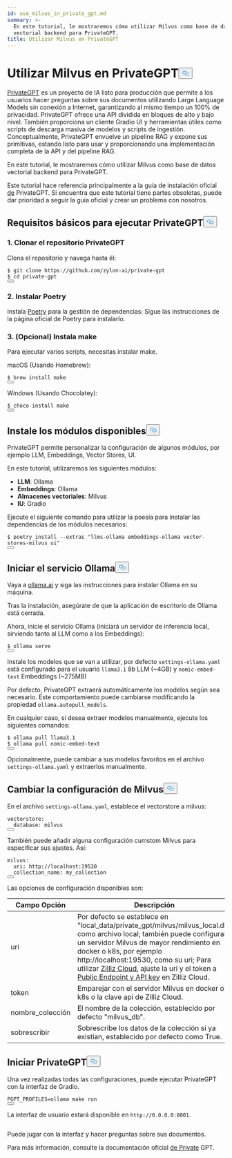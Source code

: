```yaml
---
id: use_milvus_in_private_gpt.md
summary: >-
  En este tutorial, le mostraremos cómo utilizar Milvus como base de datos
  vectorial backend para PrivateGPT.
title: Utilizar Milvus en PrivateGPT
---
```

<h1 id="Use-Milvus-in-PrivateGPT" class="common-anchor-header">Utilizar Milvus en PrivateGPT<button data-href="#Use-Milvus-in-PrivateGPT" class="anchor-icon" translate="no">
      <svg translate="no"
        aria-hidden="true"
        focusable="false"
        height="20"
        version="1.1"
        viewBox="0 0 16 16"
        width="16"
      >
        <path
          fill="#0092E4"
          fill-rule="evenodd"
          d="M4 9h1v1H4c-1.5 0-3-1.69-3-3.5S2.55 3 4 3h4c1.45 0 3 1.69 3 3.5 0 1.41-.91 2.72-2 3.25V8.59c.58-.45 1-1.27 1-2.09C10 5.22 8.98 4 8 4H4c-.98 0-2 1.22-2 2.5S3 9 4 9zm9-3h-1v1h1c1 0 2 1.22 2 2.5S13.98 12 13 12H9c-.98 0-2-1.22-2-2.5 0-.83.42-1.64 1-2.09V6.25c-1.09.53-2 1.84-2 3.25C6 11.31 7.55 13 9 13h4c1.45 0 3-1.69 3-3.5S14.5 6 13 6z"
        ></path>
      </svg>
    </button></h1><p><a href="https://privategpt.dev/">PrivateGPT</a> es un proyecto de IA listo para producción que permite a los usuarios hacer preguntas sobre sus documentos utilizando Large Language Models sin conexión a Internet, garantizando al mismo tiempo un 100% de privacidad. PrivateGPT ofrece una API dividida en bloques de alto y bajo nivel. También proporciona un cliente Gradio UI y herramientas útiles como scripts de descarga masiva de modelos y scripts de ingestión. Conceptualmente, PrivateGPT envuelve un pipeline RAG y expone sus primitivas, estando listo para usar y proporcionando una implementación completa de la API y del pipeline RAG.</p>
<p>En este tutorial, le mostraremos cómo utilizar Milvus como base de datos vectorial backend para PrivateGPT.</p>
<div class="alert note">
<p>Este tutorial hace referencia principalmente a la guía de instalación oficial <a href="https://docs.privategpt.dev/installation/getting-started/installation">de</a> PrivateGPT. Si encuentra que este tutorial tiene partes obsoletas, puede dar prioridad a seguir la guía oficial y crear un problema con nosotros.</p>
</div>
<h2 id="Base-requirements-to-run-PrivateGPT" class="common-anchor-header">Requisitos básicos para ejecutar PrivateGPT<button data-href="#Base-requirements-to-run-PrivateGPT" class="anchor-icon" translate="no">
      <svg translate="no"
        aria-hidden="true"
        focusable="false"
        height="20"
        version="1.1"
        viewBox="0 0 16 16"
        width="16"
      >
        <path
          fill="#0092E4"
          fill-rule="evenodd"
          d="M4 9h1v1H4c-1.5 0-3-1.69-3-3.5S2.55 3 4 3h4c1.45 0 3 1.69 3 3.5 0 1.41-.91 2.72-2 3.25V8.59c.58-.45 1-1.27 1-2.09C10 5.22 8.98 4 8 4H4c-.98 0-2 1.22-2 2.5S3 9 4 9zm9-3h-1v1h1c1 0 2 1.22 2 2.5S13.98 12 13 12H9c-.98 0-2-1.22-2-2.5 0-.83.42-1.64 1-2.09V6.25c-1.09.53-2 1.84-2 3.25C6 11.31 7.55 13 9 13h4c1.45 0 3-1.69 3-3.5S14.5 6 13 6z"
        ></path>
      </svg>
    </button></h2><h3 id="1-Clone-the-PrivateGPT-Repository" class="common-anchor-header">1. Clonar el repositorio PrivateGPT</h3><p>Clona el repositorio y navega hasta él:</p>
<pre><code translate="no" class="language-shell">$ git <span class="hljs-built_in">clone</span> https://github.com/zylon-ai/private-gpt
$ <span class="hljs-built_in">cd</span> private-gpt
<button class="copy-code-btn"></button></code></pre>
<h3 id="2-Install-Poetry" class="common-anchor-header">2. Instalar Poetry</h3><p>Instala <a href="https://python-poetry.org/docs/#installing-with-the-official-installer">Poetry</a> para la gestión de dependencias: Sigue las instrucciones de la página oficial de Poetry para instalarlo.</p>
<h3 id="3-Optional-Install-make" class="common-anchor-header">3. (Opcional) Instala make</h3><p>Para ejecutar varios scripts, necesitas instalar make.</p>
<p>macOS (Usando Homebrew):</p>
<pre><code translate="no" class="language-shell">$ brew install <span class="hljs-built_in">make</span>
<button class="copy-code-btn"></button></code></pre>
<p>Windows (Usando Chocolatey):</p>
<pre><code translate="no" class="language-shell">$ choco install <span class="hljs-built_in">make</span>
<button class="copy-code-btn"></button></code></pre>
<h2 id="Install-Available-Modules" class="common-anchor-header">Instale los módulos disponibles<button data-href="#Install-Available-Modules" class="anchor-icon" translate="no">
      <svg translate="no"
        aria-hidden="true"
        focusable="false"
        height="20"
        version="1.1"
        viewBox="0 0 16 16"
        width="16"
      >
        <path
          fill="#0092E4"
          fill-rule="evenodd"
          d="M4 9h1v1H4c-1.5 0-3-1.69-3-3.5S2.55 3 4 3h4c1.45 0 3 1.69 3 3.5 0 1.41-.91 2.72-2 3.25V8.59c.58-.45 1-1.27 1-2.09C10 5.22 8.98 4 8 4H4c-.98 0-2 1.22-2 2.5S3 9 4 9zm9-3h-1v1h1c1 0 2 1.22 2 2.5S13.98 12 13 12H9c-.98 0-2-1.22-2-2.5 0-.83.42-1.64 1-2.09V6.25c-1.09.53-2 1.84-2 3.25C6 11.31 7.55 13 9 13h4c1.45 0 3-1.69 3-3.5S14.5 6 13 6z"
        ></path>
      </svg>
    </button></h2><p>PrivateGPT permite personalizar la configuración de algunos módulos, por ejemplo LLM, Embeddings, Vector Stores, UI.</p>
<p>En este tutorial, utilizaremos los siguientes módulos:</p>
<ul>
<li><strong>LLM</strong>: Ollama</li>
<li><strong>Embeddings</strong>: Ollama</li>
<li><strong>Almacenes vectoriales</strong>: Milvus</li>
<li><strong>IU</strong>: Gradio</li>
</ul>
<p>Ejecute el siguiente comando para utilizar la poesía para instalar las dependencias de los módulos necesarios:</p>
<pre><code translate="no" class="language-shell">$ poetry install --extras <span class="hljs-string">&quot;llms-ollama embeddings-ollama vector-stores-milvus ui&quot;</span>
<button class="copy-code-btn"></button></code></pre>
<h2 id="Start-Ollama-service" class="common-anchor-header">Iniciar el servicio Ollama<button data-href="#Start-Ollama-service" class="anchor-icon" translate="no">
      <svg translate="no"
        aria-hidden="true"
        focusable="false"
        height="20"
        version="1.1"
        viewBox="0 0 16 16"
        width="16"
      >
        <path
          fill="#0092E4"
          fill-rule="evenodd"
          d="M4 9h1v1H4c-1.5 0-3-1.69-3-3.5S2.55 3 4 3h4c1.45 0 3 1.69 3 3.5 0 1.41-.91 2.72-2 3.25V8.59c.58-.45 1-1.27 1-2.09C10 5.22 8.98 4 8 4H4c-.98 0-2 1.22-2 2.5S3 9 4 9zm9-3h-1v1h1c1 0 2 1.22 2 2.5S13.98 12 13 12H9c-.98 0-2-1.22-2-2.5 0-.83.42-1.64 1-2.09V6.25c-1.09.53-2 1.84-2 3.25C6 11.31 7.55 13 9 13h4c1.45 0 3-1.69 3-3.5S14.5 6 13 6z"
        ></path>
      </svg>
    </button></h2><p>Vaya a <a href="https://ollama.com/">ollama.ai</a> y siga las instrucciones para instalar Ollama en su máquina.</p>
<p>Tras la instalación, asegúrate de que la aplicación de escritorio de Ollama está cerrada.</p>
<p>Ahora, inicie el servicio Ollama (iniciará un servidor de inferencia local, sirviendo tanto al LLM como a los Embeddings):</p>
<pre><code translate="no" class="language-shell">$ ollama serve
<button class="copy-code-btn"></button></code></pre>
<p>Instale los modelos que se van a utilizar, por defecto <code translate="no">settings-ollama.yaml</code> está configurado para el usuario <code translate="no">llama3.1</code> 8b LLM (~4GB) y <code translate="no">nomic-embed-text</code> Embeddings (~275MB)</p>
<p>Por defecto, PrivateGPT extraerá automáticamente los modelos según sea necesario. Este comportamiento puede cambiarse modificando la propiedad <code translate="no">ollama.autopull_models</code>.</p>
<p>En cualquier caso, si desea extraer modelos manualmente, ejecute los siguientes comandos:</p>
<pre><code translate="no" class="language-shell">$ ollama pull llama3.1
$ ollama pull nomic-embed-text
<button class="copy-code-btn"></button></code></pre>
<p>Opcionalmente, puede cambiar a sus modelos favoritos en el archivo <code translate="no">settings-ollama.yaml</code> y extraerlos manualmente.</p>
<h2 id="Change-Milvus-Settings" class="common-anchor-header">Cambiar la configuración de Milvus<button data-href="#Change-Milvus-Settings" class="anchor-icon" translate="no">
      <svg translate="no"
        aria-hidden="true"
        focusable="false"
        height="20"
        version="1.1"
        viewBox="0 0 16 16"
        width="16"
      >
        <path
          fill="#0092E4"
          fill-rule="evenodd"
          d="M4 9h1v1H4c-1.5 0-3-1.69-3-3.5S2.55 3 4 3h4c1.45 0 3 1.69 3 3.5 0 1.41-.91 2.72-2 3.25V8.59c.58-.45 1-1.27 1-2.09C10 5.22 8.98 4 8 4H4c-.98 0-2 1.22-2 2.5S3 9 4 9zm9-3h-1v1h1c1 0 2 1.22 2 2.5S13.98 12 13 12H9c-.98 0-2-1.22-2-2.5 0-.83.42-1.64 1-2.09V6.25c-1.09.53-2 1.84-2 3.25C6 11.31 7.55 13 9 13h4c1.45 0 3-1.69 3-3.5S14.5 6 13 6z"
        ></path>
      </svg>
    </button></h2><p>En el archivo <code translate="no">settings-ollama.yaml</code>, establece el vectorstore a milvus:</p>
<pre><code translate="no" class="language-yaml">vectorstore:
  database: milvus
<button class="copy-code-btn"></button></code></pre>
<p>También puede añadir alguna configuración cumstom Milvus para especificar sus ajustes. Así:</p>
<pre><code translate="no" class="language-yaml"><span class="hljs-attr">milvus</span>:
  <span class="hljs-attr">uri</span>: <span class="hljs-attr">http</span>:<span class="hljs-comment">//localhost:19530</span>
  <span class="hljs-attr">collection_name</span>: my_collection
<button class="copy-code-btn"></button></code></pre>
<p>Las opciones de configuración disponibles son:</p>
<table>
<thead>
<tr><th>Campo Opción</th><th>Descripción</th></tr>
</thead>
<tbody>
<tr><td>uri</td><td>Por defecto se establece en "local_data/private_gpt/milvus/milvus_local.db" como archivo local; también puede configurar un servidor Milvus de mayor rendimiento en docker o k8s, por ejemplo http://localhost:19530, como su uri; Para utilizar <a href="https://zilliz.com/cloud">Zilliz Cloud</a>, ajuste la uri y el token a <a href="https://docs.zilliz.com/docs/on-zilliz-cloud-console#cluster-details">Public Endpoint y API key</a> en Zilliz Cloud.</td></tr>
<tr><td>token</td><td>Emparejar con el servidor Milvus en docker o k8s o la clave api de Zilliz Cloud.</td></tr>
<tr><td>nombre_colección</td><td>El nombre de la colección, establecido por defecto "milvus_db".</td></tr>
<tr><td>sobrescribir</td><td>Sobrescribe los datos de la colección si ya existían, establecido por defecto como True.</td></tr>
</tbody>
</table>
<h2 id="Start-PrivateGPT" class="common-anchor-header">Iniciar PrivateGPT<button data-href="#Start-PrivateGPT" class="anchor-icon" translate="no">
      <svg translate="no"
        aria-hidden="true"
        focusable="false"
        height="20"
        version="1.1"
        viewBox="0 0 16 16"
        width="16"
      >
        <path
          fill="#0092E4"
          fill-rule="evenodd"
          d="M4 9h1v1H4c-1.5 0-3-1.69-3-3.5S2.55 3 4 3h4c1.45 0 3 1.69 3 3.5 0 1.41-.91 2.72-2 3.25V8.59c.58-.45 1-1.27 1-2.09C10 5.22 8.98 4 8 4H4c-.98 0-2 1.22-2 2.5S3 9 4 9zm9-3h-1v1h1c1 0 2 1.22 2 2.5S13.98 12 13 12H9c-.98 0-2-1.22-2-2.5 0-.83.42-1.64 1-2.09V6.25c-1.09.53-2 1.84-2 3.25C6 11.31 7.55 13 9 13h4c1.45 0 3-1.69 3-3.5S14.5 6 13 6z"
        ></path>
      </svg>
    </button></h2><p>Una vez realizadas todas las configuraciones, puede ejecutar PrivateGPT con la interfaz de Gradio.</p>
<pre><code translate="no" class="language-shell">PGPT_PROFILES=ollama <span class="hljs-built_in">make</span> run
<button class="copy-code-btn"></button></code></pre>
<p>La interfaz de usuario estará disponible en <code translate="no">http://0.0.0.0:8001</code>.</p>
<p>
  <span class="img-wrapper">
    <img translate="no" src="/docs/v2.5.x/assets/private_gpt_ui.png" alt="" class="doc-image" id="" />
    <span></span>
  </span>
</p>
<p>Puede jugar con la interfaz y hacer preguntas sobre sus documentos.</p>
<p>Para más información, consulte la documentación oficial <a href="https://docs.privategpt.dev/">de Private</a> GPT.</p>

